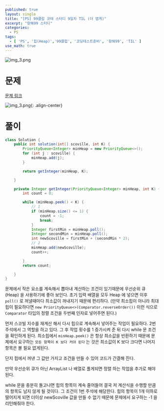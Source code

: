 ```yaml
---
published: true
layout: single
title: "[PS] 99클럽 코테 스터디 9일차 TIL (더 맵게)"
excerpt: "항해99 스터디"
categories:
  - PS
tags:
  - [ 'PS', '힙(Heap)','99클럽', '코딩테스트준비', '항해99', 'TIL' ]
use_math: true
---
```


![img_3.png](https://zhtmr.github.io/static-files-for-posting/20240722/99club_TIL_thumbnail/%EA%B8%B0%EB%B3%B8%ED%98%951_java.png?raw=true)

# 문제

[문제 링크](https://school.programmers.co.kr/learn/courses/30/lessons/42626)

![img_3.png](https://zhtmr.github.io/static-files-for-posting/20240730/ex.png?raw=true){: .align-center}

# 풀이
```java
class Solution {
    public int solution(int[] scoville, int K) {
        PriorityQueue<Integer> minHeap = new PriorityQueue<>();
        for (int j : scoville) {
            minHeap.add(j);
        }

        return getInteger(minHeap, K);

    }

    private Integer getInteger(PriorityQueue<Integer> minHeap, int K) {
        int count = 0;

        while (minHeap.peek() < K) {
            // 1
            if (minHeap.size() <= 1) {
                count = -1;
                break;
            }
            Integer firstMin = minHeap.poll();
            Integer secondMin = minHeap.poll();
            int newScoville = firstMin + (secondMin * 2);
            // 2
            minHeap.add(newScoville);
            count++;

        }
        return count;

    }
}
```
문제에서 작은 요소를 계속해서 뽑아내 계산하는 조건이 있기때문에 우선순위 큐(Heap) 을 사용하기에 좋아 보인다.
초기 입력 배열을 모두 Heap 에 넣으면 이후 `poll()` 로 꺼낼때마다 최소값이 꺼내지기 때문에 편리하다.
(만약 최소힙이 아니라 최대힙이 필요하다면 `new PriorityQueue<>(Comparator.reverseOrder())` 이런 식으로 `Comparator` 타입의 정렬 조건을 두번째 인자로 넣어주면 된다.)  


먼저 스코빌 지수를 재계산 해서 다시 힙으로 계속해서 넣어주는 작업이 필요하다. 2번 주석에서 그 역할을 하고 있다.
그 후 작업 횟수를 1 증가시켜 준 뒤 다시 while 문 조건을 확인하게 된다. 최소힙에서 `minHeap.peek()` 은 항상 최소값을 반환하기 때문에 
문제에서 요구하는 `모든 항목이 K 보다 커야 된다` 는 것은 최소값이 K 보다 크다면 나머지 항목은 볼 필요 없게된다.

단지 힙에서 꺼낸 그 값만 가지고 조건을 만들 수 있어 코드가 간결해 진다.

만약 우선순위 큐가 아닌 ArrayList 나 배열로 풀게되면 정렬 하는 작업을 추가로 해야된다.

while 문을 충분히 돌고나면 힙의 항목이 계속 줄어들어 결국 저 계산식을 수행할 만큼의 항목도 남지 않게 될 것이다. 그 조건이 1번 주석에 해당한다.
힙의 항목이 1개 이하로 떨어지게 되면 더이상 newScoville 값을 만들 수 없기 때문에 문제에서 요구하는 -1 을 리턴해줘야 한다.
